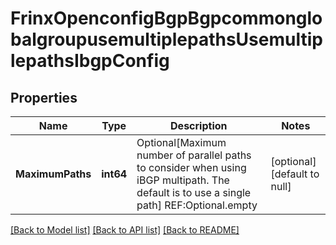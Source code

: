 # FrinxOpenconfigBgpBgpcommonglobalgroupusemultiplepathsUsemultiplepathsIbgpConfig

## Properties
Name | Type | Description | Notes
------------ | ------------- | ------------- | -------------
**MaximumPaths** | **int64** | Optional[Maximum number of parallel paths to consider when using iBGP multipath. The default is to use a single path] REF:Optional.empty | [optional] [default to null]

[[Back to Model list]](../README.md#documentation-for-models) [[Back to API list]](../README.md#documentation-for-api-endpoints) [[Back to README]](../README.md)


